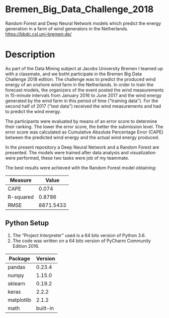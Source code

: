 # Bremen_Big_Data_Challenge_2018
Random Forest and Deep Neural Network models which predict the energy generation in a farm of wind generators in the Netherlands.
https://bbdc.csl.uni-bremen.de/

# Description
As part of the Data Mining subject at Jacobs University Bremen I teamed up with a classmate, and we botht participate in the Bremen Big Data Challenge 2018 edition. The challenge was to predict the produced wind energy of an onshore wind farm in the Netherlands. In order to train the forecast models, the organizers of the event posted the wind measurements in 15-minute intervals from January 2016 to June 2017 and the wind energy generated by the wind farm in this period of time ("training data"). For the second half of 2017 ("test data") received the wind measurements and had to predict the wind energy.

The participants were evaluated by means of an error score to determine their ranking. The lower the error score, the better the submission level. The error score was calculated as Cumulative Absolute Percentage Error (CAPE) between the predicted wind energy and the actual wind energy produced.

In the present repository a Deep Neural Network and a Random Forest are presented. The models were trained after data analysis and visualization were performed, these two tasks were job of my teammate.

The best results were achieved with the Random Forest model obtaining:

Measure   | Value
  ---     |   ---
CAPE      | 0.074
R-squared | 0.8786
RMSE      | 8871.5433

## Python Setup
1.	The “Project Interpreter” used is a 64 bits version of Python 3.6.
2.	The code was written on a 64 bits version of PyCharm Community Edition 2016.

Package   | Version
  ---     |   ---
pandas    | 0.23.4
numpy     | 1.15.0
sklearn   | 0.19.2
keras     | 2.2.2
matplotlib| 2.1.2
math      | built-in
